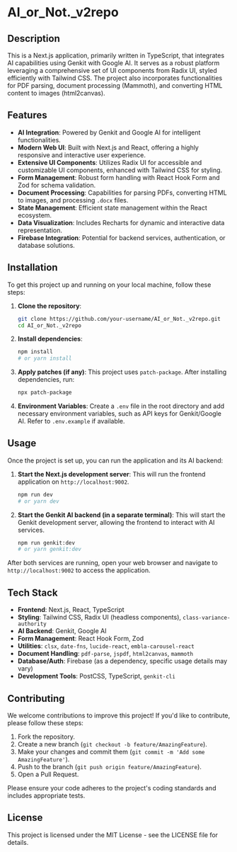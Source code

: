 # AI_or_Not._v2repo

## Description
This is a Next.js application, primarily written in TypeScript, that integrates AI capabilities using Genkit with Google AI. It serves as a robust platform leveraging a comprehensive set of UI components from Radix UI, styled efficiently with Tailwind CSS. The project also incorporates functionalities for PDF parsing, document processing (Mammoth), and converting HTML content to images (html2canvas).

## Features
*   **AI Integration**: Powered by Genkit and Google AI for intelligent functionalities.
*   **Modern Web UI**: Built with Next.js and React, offering a highly responsive and interactive user experience.
*   **Extensive UI Components**: Utilizes Radix UI for accessible and customizable UI components, enhanced with Tailwind CSS for styling.
*   **Form Management**: Robust form handling with React Hook Form and Zod for schema validation.
*   **Document Processing**: Capabilities for parsing PDFs, converting HTML to images, and processing `.docx` files.
*   **State Management**: Efficient state management within the React ecosystem.
*   **Data Visualization**: Includes Recharts for dynamic and interactive data representation.
*   **Firebase Integration**: Potential for backend services, authentication, or database solutions.

## Installation
To get this project up and running on your local machine, follow these steps:

1.  **Clone the repository**:
    ```bash
    git clone https://github.com/your-username/AI_or_Not._v2repo.git
    cd AI_or_Not._v2repo
    ```

2.  **Install dependencies**:
    ```bash
    npm install
    # or yarn install
    ```

3.  **Apply patches (if any)**:
    This project uses `patch-package`. After installing dependencies, run:
    ```bash
    npx patch-package
    ```

4.  **Environment Variables**:
    Create a `.env` file in the root directory and add necessary environment variables, such as API keys for Genkit/Google AI. Refer to `.env.example` if available.

## Usage
Once the project is set up, you can run the application and its AI backend:

1.  **Start the Next.js development server**:
    This will run the frontend application on `http://localhost:9002`.
    ```bash
    npm run dev
    # or yarn dev
    ```

2.  **Start the Genkit AI backend (in a separate terminal)**:
    This will start the Genkit development server, allowing the frontend to interact with AI services.
    ```bash
    npm run genkit:dev
    # or yarn genkit:dev
    ```

After both services are running, open your web browser and navigate to `http://localhost:9002` to access the application.

## Tech Stack
*   **Frontend**: Next.js, React, TypeScript
*   **Styling**: Tailwind CSS, Radix UI (headless components), `class-variance-authority`
*   **AI Backend**: Genkit, Google AI
*   **Form Management**: React Hook Form, Zod
*   **Utilities**: `clsx`, `date-fns`, `lucide-react`, `embla-carousel-react`
*   **Document Handling**: `pdf-parse`, `jspdf`, `html2canvas`, `mammoth`
*   **Database/Auth**: Firebase (as a dependency, specific usage details may vary)
*   **Development Tools**: PostCSS, TypeScript, `genkit-cli`

## Contributing
We welcome contributions to improve this project! If you'd like to contribute, please follow these steps:

1.  Fork the repository.
2.  Create a new branch (`git checkout -b feature/AmazingFeature`).
3.  Make your changes and commit them (`git commit -m 'Add some AmazingFeature'`).
4.  Push to the branch (`git push origin feature/AmazingFeature`).
5.  Open a Pull Request.

Please ensure your code adheres to the project's coding standards and includes appropriate tests.

## License
This project is licensed under the MIT License - see the LICENSE file for details.
